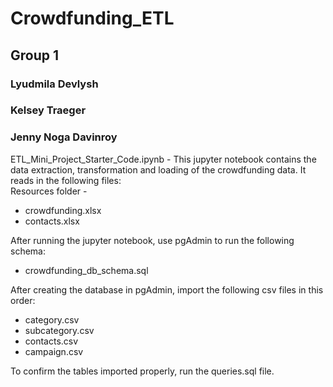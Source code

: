 # Crowdfunding_ETL  
## Group 1
### Lyudmila Devlysh  
### Kelsey Traeger  
### Jenny Noga Davinroy  

ETL_Mini_Project_Starter_Code.ipynb - This jupyter notebook contains the data extraction, transformation and loading of the crowdfunding data.  It reads in the following files:  
Resources folder -   
* crowdfunding.xlsx
* contacts.xlsx

After running the jupyter notebook, use pgAdmin to run the following schema:  
* crowdfunding_db_schema.sql

After creating the database in pgAdmin, import the following csv files in this order:  
* category.csv
* subcategory.csv
* contacts.csv
* campaign.csv

To confirm the tables imported properly, run the queries.sql file.  

